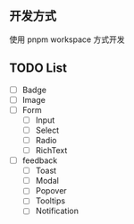 ## 开发方式

使用 pnpm workspace 方式开发

## TODO List

- [ ] Badge
- [ ] Image
- [ ] Form
  - [ ] Input
  - [ ] Select
  - [ ] Radio
  - [ ] RichText
- [ ] feedback
  - [ ] Toast
  - [ ] Modal
  - [ ] Popover
  - [ ] Tooltips
  - [ ] Notification

